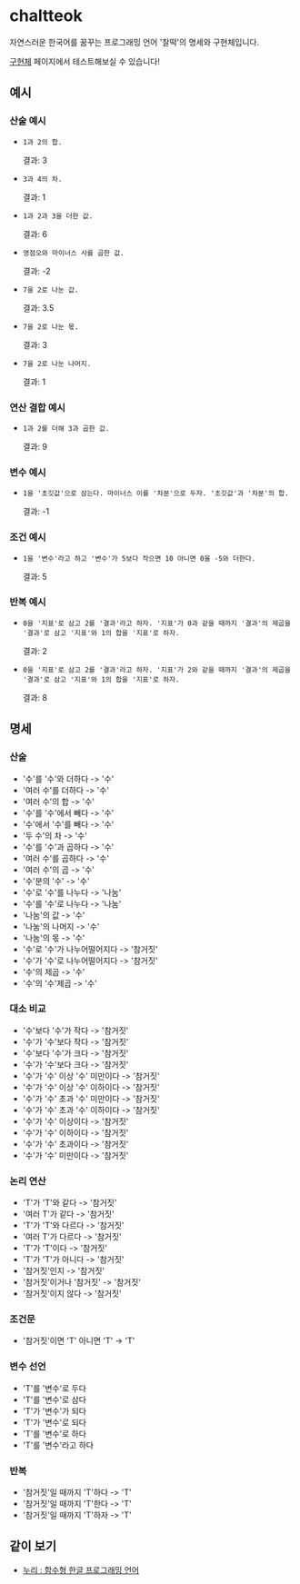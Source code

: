 # chaltteok
자연스러운 한국어를 꿈꾸는 프로그래밍 언어 '찰떡'의 명세와 구현체입니다.

[구현체](https://dragonteros.github.io/chaltteok-ide/) 페이지에서 테스트해보실 수 있습니다!

## 예시

### 산술 예시
* `1과 2의 합.`
  
  결과: 3

* `3과 4의 차.`

  결과: 1

* `1과 2과 3을 더한 값.`

  결과: 6

* `영점오와 마이너스 사를 곱한 값.`

  결과: -2

* `7을 2로 나눈 값.`

  결과: 3.5

* `7을 2로 나눈 몫.`

  결과: 3

* `7을 2로 나눈 나머지.`

  결과: 1

### 연산 결합 예시

* `1과 2를 더해 3과 곱한 값.`

  결과: 9

### 변수 예시

* `1을 '초깃값'으로 삼는다.
 마이너스 이를 '차분'으로 두자.
 '초깃값'과 '차분'의 합.`

  결과: -1

### 조건 예시
* `1을 '변수'라고 하고 '변수'가 5보다 작으면 10 아니면 0을 -5와 더한다.`

  결과: 5

### 반복 예시

* `0을 '지표'로 삼고 2를 '결과'라고 하자.
'지표'가 0과 같을 때까지 '결과'의 제곱을 '결과'로 삼고
'지표'와 1의 합을 '지표'로 하자.`

  결과: 2

* `0을 '지표'로 삼고 2를 '결과'라고 하자.
'지표'가 2와 같을 때까지 '결과'의 제곱을 '결과'로 삼고
'지표'와 1의 합을 '지표'로 하자.`

  결과: 8

## 명세
### 산술

* '수'를 '수'와 더하다 -> '수'
* '여러 수'를 더하다 -> '수'
* '여러 수'의 합 -> '수'
* '수'를 '수'에서 빼다 -> '수'
* '수'에서 '수'를 빼다 -> '수'
* '두 수'의 차 -> '수'
* '수'를 '수'과 곱하다 -> '수'
* '여러 수'를 곱하다 -> '수'
* '여러 수'의 곱 -> '수'
* '수'분의 '수' -> '수'
* '수'로 '수'를 나누다 -> '나눔'
* '수'를 '수'로 나누다 -> '나눔'
* '나눔'의 값 -> '수'
* '나눔'의 나머지 -> '수'
* '나눔'의 몫 -> '수'
* '수'로 '수'가 나누어떨어지다 -> '참거짓'
* '수'가 '수'로 나누어떨어지다 -> '참거짓'
* '수'의 제곱 -> '수'
* '수'의 '수'제곱 -> '수'

### 대소 비교
* '수'보다 '수'가 작다 -> '참거짓'
* '수'가 '수'보다 작다 -> '참거짓'
* '수'보다 '수'가 크다 -> '참거짓'
* '수'가 '수'보다 크다 -> '참거짓'
* '수'가 '수' 이상 '수' 미만이다 -> '참거짓'
* '수'가 '수' 이상 '수' 이하이다 -> '참거짓'
* '수'가 '수' 초과 '수' 미만이다 -> '참거짓'
* '수'가 '수' 초과 '수' 이하이다 -> '참거짓'
* '수'가 '수' 이상이다 -> '참거짓'
* '수'가 '수' 이하이다 -> '참거짓'
* '수'가 '수' 초과이다 -> '참거짓'
* '수'가 '수' 미만이다 -> '참거짓'

### 논리 연산
* 'T'가 'T'와 같다 -> '참거짓'
* '여러 T'가 같다 -> '참거짓'
* 'T'가 'T'와 다르다 -> '참거짓'
* '여러 T'가 다르다 -> '참거짓'
* 'T'가 'T'이다 -> '참거짓'
* 'T'가 'T'가 아니다 -> '참거짓'
* '참거짓'인지 -> '참거짓'
* '참거짓'이거나 '참거짓' -> '참거짓'
* '참거짓'이지 않다 -> '참거짓'

### 조건문
* '참거짓'이면 'T' 아니면 'T' -> 'T'

### 변수 선언
* 'T'를 '변수'로 두다
* 'T'를 '변수'로 삼다
* 'T'가 '변수'가 되다
* 'T'가 '변수'로 되다
* 'T'를 '변수'로 하다
* 'T'를 '변수'라고 하다

### 반복
* '참거짓'일 때까지 'T'하다 -> 'T'
* '참거짓'일 때까지 'T'한다 -> 'T'
* '참거짓'일 때까지 'T'하자 -> 'T'


## 같이 보기
* [누리 : 함수형 한글 프로그래밍 언어](https://github.com/suhdonghwi/nuri)
